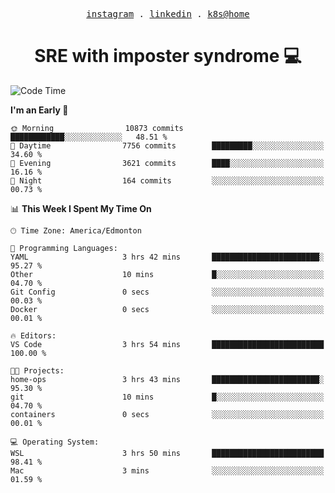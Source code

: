 <p align="center">
  <samp>
    <a href="https://www.instagram.com/lildrunkensmurf/">instagram</a> .
    <a href="https://www.linkedin.com/in/joryirving/">linkedin</a> .
    <a href="https://github.com/joryirving/home-ops">k8s@home</a>
  </samp>
</p>

<h1 align="center">
  SRE with imposter syndrome 💻
</h1>

<!--START_SECTION:waka-->
![Code Time](http://img.shields.io/badge/Code%20Time-158%20hrs%2034%20mins-blue)

**I'm an Early 🐤** 

```text
🌞 Morning                10873 commits       ████████████░░░░░░░░░░░░░   48.51 % 
🌆 Daytime                7756 commits        █████████░░░░░░░░░░░░░░░░   34.60 % 
🌃 Evening                3621 commits        ████░░░░░░░░░░░░░░░░░░░░░   16.16 % 
🌙 Night                  164 commits         ░░░░░░░░░░░░░░░░░░░░░░░░░   00.73 % 
```


📊 **This Week I Spent My Time On** 

```text
🕑︎ Time Zone: America/Edmonton

💬 Programming Languages: 
YAML                     3 hrs 42 mins       ████████████████████████░   95.27 % 
Other                    10 mins             █░░░░░░░░░░░░░░░░░░░░░░░░   04.70 % 
Git Config               0 secs              ░░░░░░░░░░░░░░░░░░░░░░░░░   00.03 % 
Docker                   0 secs              ░░░░░░░░░░░░░░░░░░░░░░░░░   00.01 % 

🔥 Editors: 
VS Code                  3 hrs 54 mins       █████████████████████████   100.00 % 

🐱‍💻 Projects: 
home-ops                 3 hrs 43 mins       ████████████████████████░   95.30 % 
git                      10 mins             █░░░░░░░░░░░░░░░░░░░░░░░░   04.70 % 
containers               0 secs              ░░░░░░░░░░░░░░░░░░░░░░░░░   00.01 % 

💻 Operating System: 
WSL                      3 hrs 50 mins       █████████████████████████   98.41 % 
Mac                      3 mins              ░░░░░░░░░░░░░░░░░░░░░░░░░   01.59 % 
```


<!--END_SECTION:waka-->
